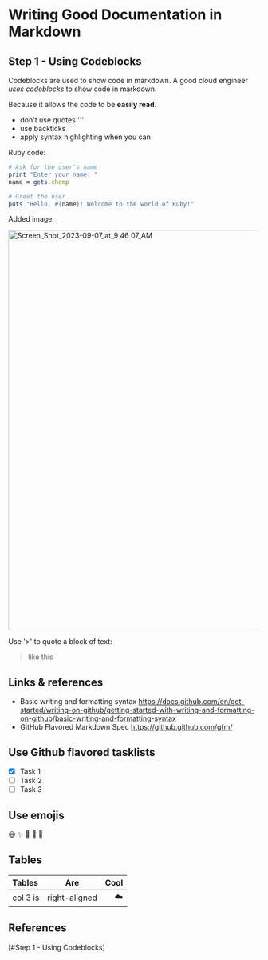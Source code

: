 # Writing Good Documentation in Markdown

## Step 1 - Using Codeblocks

Codeblocks are used to show code in markdown.
A good cloud engineer *uses codeblocks* to show code in markdown.

Because it allows the code to be **easily read**.

- don't use quotes '''
- use backticks ```
- apply syntax highlighting when you can

Ruby code:

```ruby
# Ask for the user's name
print "Enter your name: "
name = gets.chomp

# Greet the user
puts "Hello, #{name}! Welcome to the world of Ruby!"
```
Added image:

<img width="800" alt="Screen_Shot_2023-09-07_at_9 46 07_AM" src="https://github.com/eggressive/github-docs-example/assets/47664474/7c474bbf-78f9-47df-980f-0464105409a5">

Use '>' to quote a block of text:

> like this
>

## Links & references
- Basic writing and formatting syntax https://docs.github.com/en/get-started/writing-on-github/getting-started-with-writing-and-formatting-on-github/basic-writing-and-formatting-syntax
- GitHub Flavored Markdown Spec https://github.github.com/gfm/

## Use Github flavored tasklists

- [x] Task 1
- [ ] Task 2
- [ ] Task 3

## Use emojis

:laughing: :sparkles: :camel: :tada: :rocket:

## Tables

| Tables        | Are           | Cool  |
| :------------- |-------------| -----:|
| col 3 is      | right-aligned |:cloud: |

## References

[#Step 1 - Using Codeblocks]
